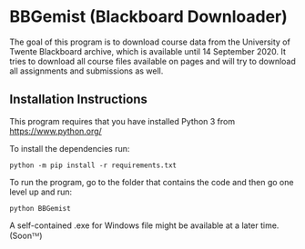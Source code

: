 BBGemist (Blackboard Downloader)
================================
The goal of this program is to download course data from the University of Twente Blackboard archive, which
is available until 14 September 2020. It tries to download all course files available on pages and will try to download
all assignments and submissions as well.

Installation Instructions
-------------------------
This program requires that you have installed Python 3 from https://www.python.org/

To install the dependencies run:
````
python -m pip install -r requirements.txt
````

To run the program, go to the folder that contains the code and then go one level up and run:
````
python BBGemist
````

A self-contained .exe for Windows file might be available at a later time. (Soonᵀᴹ)